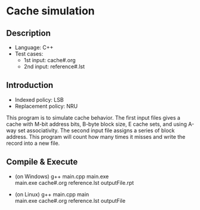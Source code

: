 # Cache simulation
## Description
- Language: C++
- Test cases:
    - 1st input: cache#.org
    - 2nd input: reference#.lst
## Introduction
- Indexed policy: LSB
- Replacement policy: NRU

This program is to simulate cache behavior. The first input files gives a cache with M-bit address bits, B-byte block size, E cache sets, and using
A-way set associativity. The second input file assigns a series of block address. This program will count how many times it misses and write the record into a new file.

## Compile & Execute
- (on Windows)
    g++ main.cpp main.exe <br>
    main.exe cache#.org reference.lst outputFile.rpt
    
- (on Linux)
    g++ main.cpp main <br>
    main.exe cache#.org reference.lst outputFile
